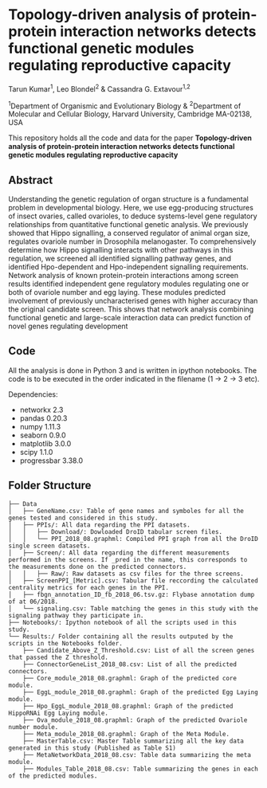 # Topology-driven analysis of protein-protein interaction networks detects functional genetic modules regulating reproductive capacity

Tarun Kumar<sup>1</sup>, Leo Blondel<sup>2</sup> & Cassandra G. Extavour<sup>1,2</sup>

<sup>1</sup>Department of Organismic and Evolutionary Biology & <sup>2</sup>Department of Molecular and Cellular Biology, Harvard University, Cambridge MA-02138, USA

This repository holds all the code and data for the paper **Topology-driven analysis of protein-protein interaction networks detects functional genetic modules regulating reproductive capacity**

## Abstract
Understanding the genetic regulation of organ structure is a fundamental problem in developmental biology. Here, we use egg-producing structures of insect ovaries, called ovarioles, to deduce systems-level gene regulatory relationships from quantitative functional genetic analysis. We previously showed that Hippo signalling, a conserved regulator of animal organ size, regulates ovariole number in Drosophila melanogaster. To comprehensively determine how Hippo signalling interacts with other pathways in this regulation, we screened all identified signalling pathway genes, and identified Hpo-dependent and Hpo-independent signalling requirements. Network analysis of known protein-protein interactions among screen results identified independent gene regulatory modules regulating one or both of ovariole number and egg laying. These modules predicted involvement of previously uncharacterised genes with higher accuracy than the original candidate screen. This shows that network analysis combining functional genetic and large-scale interaction data can predict function of novel genes regulating development

## Code

All the analysis is done in Python 3 and is written in ipython notebooks. The code is to be executed in the order indicated in the filename (1 -> 2 -> 3 etc). 

Dependencies: 

* networkx 2.3
* pandas 0.20.3
* numpy 1.11.3
* seaborn 0.9.0
* matplotlib 3.0.0
* scipy 1.1.0
* progressbar 3.38.0

## Folder Structure

```
├── Data
│   ├── GeneName.csv: Table of gene names and symboles for all the genes tested and considered in this study.
│   ├── PPIs/: All data regarding the PPI datasets.
│   │   ├── Download/: Dowloaded DroID tabular screen files.
│   │   └── PPI_2018_08.graphml: Compiled PPI graph from all the DroID single screen datasets.
│   ├── Screen/: All data regarding the different measurements performed in the screens. If _pred in the name, this corresponds to the measurements done on the predicted connectors.
│   │   ├── Raw/: Raw datasets as csv files for the three screens.
│   ├── ScreenPPI_[Metric].csv: Tabular file reccording the calculated centrality metrics for each genes in the PPI.
│   ├── fbgn_annotation_ID_fb_2018_06.tsv.gz: Flybase annotation dump of at 06/2018.
│   └── signaling.csv: Table matching the genes in this study with the signaling pathway they participate in.
├── Notebooks/: Ipython notebook of all the scripts used in this study. 
└── Results:/ Folder containing all the results outputed by the scripts in the Notebooks folder.
    ├── Candidate_Above_Z_Threshold.csv: List of all the screen genes that passed the Z threshold.
    ├── ConnectorGeneList_2018_08.csv: List of all the predicted connectors.
    ├── Core_module_2018_08.graphml: Graph of the predicted core module.
    ├── EggL_module_2018_08.graphml: Graph of the predicted Egg Laying module.
    ├── Hpo_EggL_module_2018_08.graphml: Graph of the predicted HippoRNAi Egg Laying module.
    ├── Ova_module_2018_08.graphml: Graph of the predicted Ovariole number module.
    ├── Meta_module_2018_08.graphml: Graph of the Meta Module.
    ├── MasterTable.csv: Master Table summarizing all the key data generated in this study (Published as Table S1)
    ├── MetaNetworkData_2018_08.csv: Table data summarizing the meta module.
    ├── Modules_Table_2018_08.csv: Table summarizing the genes in each of the predicted modules.

```

